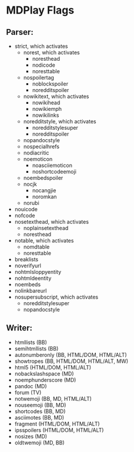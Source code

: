 # MDPlay Flags #

## Parser:

* strict, which activates
  * norest, which activates
    * noresthead
    * nodicode
    * noresttable
  * nospoilertag
    * noblockspoiler
    * noredditspoiler
  * nowikitext, which activates
    * nowikihead
    * nowikiemph
    * nowikilinks
  * noredditstyle, which activates
    * noredditstylesuper
    * noredditspoiler
  * nopandocstyle
  * nospecialhrefs
  * nodiacritic
  * noemoticon
    * noasciiemoticon
    * noshortcodeemoji
  * noembedspoiler
  * nocjk
    * nocangjie
    * noromkan
  * norubi
* nouicode
* nofcode
* nosetexthead, which activates
  * noplainsetexthead
  * noresthead
* notable, which activates
  * nomdtable
  * noresttable
* breaklists
* noverifyurl
* nohtmlsloppyentity
* nohtmldeentity
* noembeds
* nolinkbareurl
* nosupersubscript, which activates
  * noredditstylesuper
  * nopandocstyle

## Writer:

* htmllists (BB)
* semihtmllists (BB)
* autonumberonly (BB, HTML/DOM, HTML/ALT)
* showtropes (BB, HTML/DOM, HTML/ALT, MW)
* html5 (HTML/DOM, HTML/ALT)
* nobackslashspace (MD)
* noemphunderscore (MD)
* pandoc (MD)
* forum (TV)
* notwemoji (BB, MD, HTML/ALT)
* nouseemoji (BB, MD)
* shortcodes (BB, MD)
* asciimotes (BB, MD)
* fragment (HTML/DOM, HTML/ALT)
* ipsspoilers (HTML/DOM, HTML/ALT)
* nosizes (MD)
* oldtwemoji (MD, BB)

